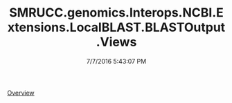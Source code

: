 ﻿---
title: SMRUCC.genomics.Interops.NCBI.Extensions.LocalBLAST.BLASTOutput.Views
date: 7/7/2016 5:43:07 PM
---

[Overview](T-SMRUCC.genomics.Interops.NCBI.Extensions.LocalBLAST.BLASTOutput.Views.Overview.html)
